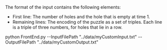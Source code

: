 The format of the input contains the following elements:

* First line: The number of holes and the hole that is empty at time 1.
* Remaining lines: The encoding of the puzzle as a set of triples. Each line is a triple of three numbers, for holes that lie in a row.


python FrontEnd.py --InputFilePath "../data/myCustomInput.txt" --OutputFilePath "../data/myCustomOutput.txt"
